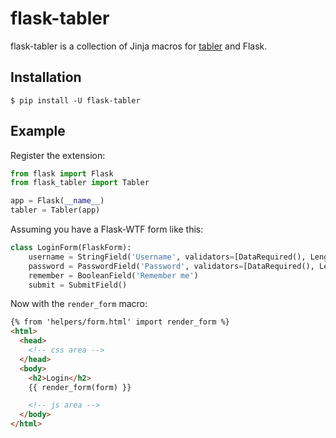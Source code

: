# flask-tabler

flask-tabler is a collection of Jinja macros for [tabler](https://preview.tabler.io/) and Flask.

## Installation

```
$ pip install -U flask-tabler
```

## Example

Register the extension:

```python
from flask import Flask
from flask_tabler import Tabler

app = Flask(__name__)
tabler = Tabler(app)
```

Assuming you have a Flask-WTF form like this:

```python
class LoginForm(FlaskForm):
    username = StringField('Username', validators=[DataRequired(), Length(1, 20)])
    password = PasswordField('Password', validators=[DataRequired(), Length(8, 150)])
    remember = BooleanField('Remember me')
    submit = SubmitField()
```

Now with the `render_form` macro:

```html
{% from 'helpers/form.html' import render_form %}
<html>
  <head>
    <!-- css area -->
  </head>
  <body>
    <h2>Login</h2>
    {{ render_form(form) }}

    <!-- js area -->
  </body>
</html>
```
